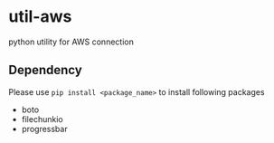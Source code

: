 # util-aws
python utility for AWS connection

## Dependency

Please use ```pip install <package_name>``` to install following packages

- boto
- filechunkio
- progressbar

